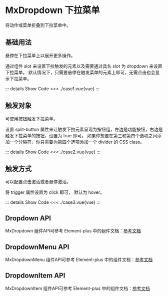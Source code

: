 # MxDropdown 下拉菜单
将动作或菜单折叠到下拉菜单中。
<br/>


<script lang="ts" setup>
import case1 from './case1.vue'
import case2 from './case2.vue'
import case3 from './case3.vue'
</script>


## 基础用法
悬停在下拉菜单上以展开更多操作。

通过组件 slot 来设置下拉触发的元素以及需要通过具名 slot 为 dropdown 来设置下拉菜单。 默认情况下，只需要悬停在触发菜单的元素上即可，无需点击也会显示下拉菜单。

<case1></case1>

::: details Show Code
<<< ./case1.vue{vue}
:::


## 触发对象
可使用按钮触发下拉菜单。

设置 split-button 属性来让触发下拉元素呈现为按钮组，左边是功能按钮，右边是触发下拉菜单的按钮，设置为 true 即可。 如果你想要在第三和第四个选项之间添加一个分隔符，你只需要为第四个选项添加一个 divider 的 CSS class。

<case2></case2>

::: details Show Code
<<< ./case2.vue{vue}
:::


## 触发方式
可以配置点击激活或者悬停激活。

将 trigger 属性设置为 click 即可， 默认为 hover。

<case3></case3>
 
::: details Show Code
<<< ./case3.vue{vue}
:::


## Dropdown API
MxDropdown 组件API可参考 Element-plus 中的组件文档：[参考文档](https://element-plus.org/zh-CN/component/dropdown.html#dropdown-api)

## DropdownMenu API
MxDropdownMenu 组件API可参考 Element-plus 中的组件文档：[参考文档](https://element-plus.org/zh-CN/component/dropdown.html#dropdown-menu-api)

## DropdownItem API
MxDropdownItem 组件API可参考 Element-plus 中的组件文档：[参考文档](https://element-plus.org/zh-CN/component/dropdown.html#dropdown-item-api)
